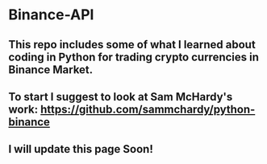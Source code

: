 # Binance-API

## This repo includes some of what I learned about coding in Python for trading crypto currencies in Binance Market.

## To start I suggest to look at Sam McHardy's work: https://github.com/sammchardy/python-binance

## I will update this page Soon! 
